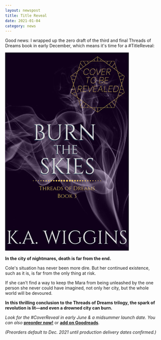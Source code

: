 ```yaml
---
layout: newspost
title: Title Reveal
date: 2021-01-04
category: news
---
```


Good news: I wrapped up the zero draft of the third and final Threads of Dreams book in early December, which means it's time for a #TitleReveal:

<a href="https://www.amazon.com/gp/product/B08S23XXLT" target="_blank;" alt="Burn the Skies Amazon storefront link"><img src="/Burn%20the%20Skies-Prelaunch%20Cover.png" style="max-width: 80%;" alt="Burn the Skies placeholder preorder cover by K.A. Wiggins"></a>

**In the city of nightmares, death is far from the end.**

Cole's situation has never been more dire. But her continued existence, such as it is, is far from the only thing at risk.

If she can't find a way to keep the Mara from being unleashed by the one person she never could have imagined, not only her city, but the whole world will be devoured.

**In this thrilling conclusion to the Threads of Dreams trilogy, the spark of revolution is lit—and even a drowned city can burn.**

*Look for the #CoverReveal in early June & a midsummer launch date. You can also* **[preorder now!](https://www.amazon.com/gp/product/B08S23XXLT)** or **[add on Goodreads](https://www.goodreads.com/book/show/56554432-burn-the-skies)**.

*(Preorders default to Dec. 2021 until production delivery dates confirmed.)*
